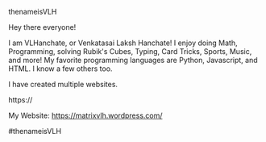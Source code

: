 thenameisVLH

Hey there everyone!

I am VLHanchate, or Venkatasai Laksh Hanchate! I enjoy doing Math, Programming, solving Rubik's Cubes, Typing, Card Tricks, Sports, Music, and more! My favorite programming languages are Python, Javascript, and HTML. I know a few others too.

I have created multiple websites.

https://

My Website: https://matrixvlh.wordpress.com/


#thenameisVLH
